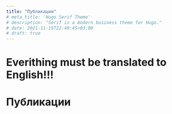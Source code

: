 ```yaml
---
title: "Публикации"
# meta_title: 'Hugo Serif Theme'
# description: "Serif is a modern business theme for Hugo."
# date: 2021-11-15T22:49:45+03:00
# draft: true
---
```



# Everithing must be translated to English!!!



# Публикации





